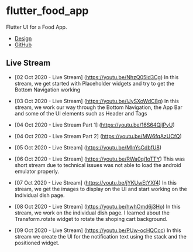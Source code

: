 # flutter_food_app

Flutter UI for a Food App.

- [Design](https://cdn.dribbble.com/users/1615584/screenshots/14132700/media/b51314060013c69de0e7563e73d38e10.jpg)
- [GitHub](https://github.com/codingbbq/flutter_food_app)

## Live Stream

- [02 Oct 2020 - Live Stream] (https://youtu.be/NhzQ05id3Cg)
In this stream, we get started with Placeholder widgets and try to get the Bottom Navigation working

- [03 Oct 2020 - Live Stream] (https://youtu.be/IJySXoWdC8g)
In this stream, we work our way through the Bottom Navigation, the App Bar and some of the UI elements such as Header and Tags

- [04 Oct 2020 - Live Stream Part 1] (https://youtu.be/16S64QjlPyU)
- [04 Oct 2020 - Live Stream Part 2] (https://youtu.be/MW6fqAzUCfQ)

- [05 Oct 2020 - Live Stream] (https://youtu.be/MlnYsCdbfU8)

- [06 Oct 2020 - Live Stream] (https://youtu.be/RWa0qi1oTTY)
This was short stream due to technical issues was not able to load the android emulator properly. 

- [07 Oct 2020 - Live Stream] (https://youtu.be/jYKUwEtYXf4)
In this stream, we get the images to display on the UI and start working on the Individual dish page.

- [08 Oct 2020 - Live Stream] (https://youtu.be/hwhOmd6j3Ho)
In this stream, we work on the individual dish page. I learned about the Transform.rotate widget to rotate the shoping cart background.

- [09 Oct 2020 - Live Stream] (https://youtu.be/PUw-ocHQCcc)
In this stream we create the UI for the notification text using the stack and the positioned widget.